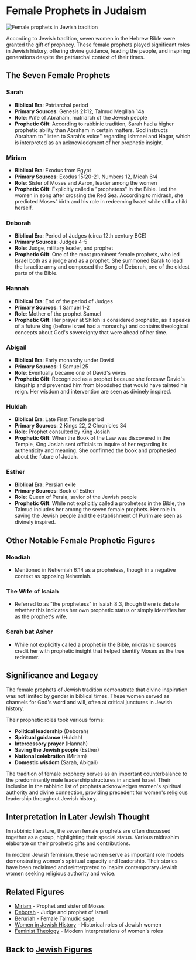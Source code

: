 # Female Prophets in Judaism

![Female prophets in Jewish tradition](female_prophets.jpg)

According to Jewish tradition, seven women in the Hebrew Bible were granted the gift of prophecy. These female prophets played significant roles in Jewish history, offering divine guidance, leading the people, and inspiring generations despite the patriarchal context of their times.

## The Seven Female Prophets

### Sarah

- **Biblical Era**: Patriarchal period
- **Primary Sources**: Genesis 21:12, Talmud Megillah 14a
- **Role**: Wife of Abraham, matriarch of the Jewish people
- **Prophetic Gift**: According to rabbinic tradition, Sarah had a higher prophetic ability than Abraham in certain matters. God instructs Abraham to "listen to Sarah's voice" regarding Ishmael and Hagar, which is interpreted as an acknowledgment of her prophetic insight.

### Miriam

- **Biblical Era**: Exodus from Egypt
- **Primary Sources**: Exodus 15:20-21, Numbers 12, Micah 6:4
- **Role**: Sister of Moses and Aaron, leader among the women
- **Prophetic Gift**: Explicitly called a "prophetess" in the Bible. Led the women in song after crossing the Red Sea. According to midrash, she predicted Moses' birth and his role in redeeming Israel while still a child herself.

### Deborah

- **Biblical Era**: Period of Judges (circa 12th century BCE)
- **Primary Sources**: Judges 4-5
- **Role**: Judge, military leader, and prophet
- **Prophetic Gift**: One of the most prominent female prophets, who led Israel both as a judge and as a prophet. She summoned Barak to lead the Israelite army and composed the Song of Deborah, one of the oldest parts of the Bible.

### Hannah

- **Biblical Era**: End of the period of Judges
- **Primary Sources**: 1 Samuel 1-2
- **Role**: Mother of the prophet Samuel
- **Prophetic Gift**: Her prayer at Shiloh is considered prophetic, as it speaks of a future king (before Israel had a monarchy) and contains theological concepts about God's sovereignty that were ahead of her time.

### Abigail

- **Biblical Era**: Early monarchy under David
- **Primary Sources**: 1 Samuel 25
- **Role**: Eventually became one of David's wives
- **Prophetic Gift**: Recognized as a prophet because she foresaw David's kingship and prevented him from bloodshed that would have tainted his reign. Her wisdom and intervention are seen as divinely inspired.

### Huldah

- **Biblical Era**: Late First Temple period
- **Primary Sources**: 2 Kings 22, 2 Chronicles 34
- **Role**: Prophet consulted by King Josiah
- **Prophetic Gift**: When the Book of the Law was discovered in the Temple, King Josiah sent officials to inquire of her regarding its authenticity and meaning. She confirmed the book and prophesied about the future of Judah.

### Esther

- **Biblical Era**: Persian exile
- **Primary Sources**: Book of Esther
- **Role**: Queen of Persia, savior of the Jewish people
- **Prophetic Gift**: While not explicitly called a prophetess in the Bible, the Talmud includes her among the seven female prophets. Her role in saving the Jewish people and the establishment of Purim are seen as divinely inspired.

## Other Notable Female Prophetic Figures

### Noadiah

- Mentioned in Nehemiah 6:14 as a prophetess, though in a negative context as opposing Nehemiah.

### The Wife of Isaiah

- Referred to as "the prophetess" in Isaiah 8:3, though there is debate whether this indicates her own prophetic status or simply identifies her as the prophet's wife.

### Serah bat Asher

- While not explicitly called a prophet in the Bible, midrashic sources credit her with prophetic insight that helped identify Moses as the true redeemer.

## Significance and Legacy

The female prophets of Jewish tradition demonstrate that divine inspiration was not limited by gender in biblical times. These women served as channels for God's word and will, often at critical junctures in Jewish history.

Their prophetic roles took various forms:
- **Political leadership** (Deborah)
- **Spiritual guidance** (Huldah)
- **Intercessory prayer** (Hannah)
- **Saving the Jewish people** (Esther)
- **National celebration** (Miriam)
- **Domestic wisdom** (Sarah, Abigail)

The tradition of female prophecy serves as an important counterbalance to the predominantly male leadership structures in ancient Israel. Their inclusion in the rabbinic list of prophets acknowledges women's spiritual authority and divine connection, providing precedent for women's religious leadership throughout Jewish history.

## Interpretation in Later Jewish Thought

In rabbinic literature, the seven female prophets are often discussed together as a group, highlighting their special status. Various midrashim elaborate on their prophetic gifts and contributions.

In modern Jewish feminism, these women serve as important role models demonstrating women's spiritual capacity and leadership. Their stories have been reclaimed and reinterpreted to inspire contemporary Jewish women seeking religious authority and voice.

## Related Figures

- [Miriam](./miriam.md) - Prophet and sister of Moses
- [Deborah](./deborah.md) - Judge and prophet of Israel
- [Beruriah](./beruriah.md) - Female Talmudic sage
- [Women in Jewish History](../history/women_history.md) - Historical roles of Jewish women
- [Feminist Theology](../beliefs/feminist_theology.md) - Modern interpretations of women's roles

## Back to [Jewish Figures](./README.md)
